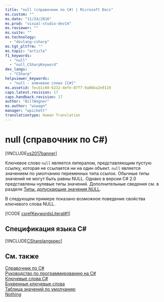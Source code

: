 ```yaml
---
title: "null (справочник по C#) | Microsoft Docs"
ms.custom: ""
ms.date: "11/24/2016"
ms.prod: "visual-studio-dev14"
ms.reviewer: ""
ms.suite: ""
ms.technology: 
  - "devlang-csharp"
ms.tgt_pltfrm: ""
ms.topic: "article"
f1_keywords: 
  - "null"
  - "null_CSharpKeyword"
dev_langs: 
  - "CSharp"
helpviewer_keywords: 
  - "null - ключевое слово [C#]"
ms.assetid: fecb1c60-6232-4efe-87f7-9a86ba2e9119
caps.latest.revision: 17
caps.handback.revision: 17
author: "BillWagner"
ms.author: "wiwagn"
manager: "wpickett"
translationtype: Human Translation
---
```

# null (справочник по C#)
[!INCLUDE[vs2017banner](../../../csharp/includes/vs2017banner.md)]

Ключевое слово `null` является литералом, представляющим пустую ссылку, которая не ссылается ни на один объект.   `null` является значением по умолчанию переменных типа ссылок.  Обычные типы значений не могут быть равны NULL.  Однако в версии C\# 2.0 представлены нулевые типы значений.  Дополнительные сведения см. в разделе [Типы, допускающие значения NULL](../../../csharp/programming-guide/nullable-types/index.md).  
  
 В следующем примере показано возможное поведение свойства ключевого слова NULL.  
  
 [!CODE [csrefKeywordsLiteral#1](../CodeSnippet/VS_Snippets_VBCSharp/csrefKeywordsLiteral#1)]  
  
## Спецификация языка C\#  
 [!INCLUDE[CSharplangspec](../../../csharp/language-reference/keywords/includes/csharplangspec_md.md)]  
  
## См. также  
 [Справочник по C\#](../../../csharp/language-reference/index.md)   
 [Руководство по программированию на C\#](../../../csharp/programming-guide/index.md)   
 [Ключевые слова C\#](../../../csharp/language-reference/keywords/index.md)   
 [Буквенные ключевые слова](../../../csharp/language-reference/keywords/literal-keywords.md)   
 [Таблица значений по умолчанию](../../../csharp/language-reference/keywords/default-values-table.md)   
 [Nothing](../../../visual-basic/language-reference/nothing.md)
